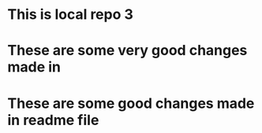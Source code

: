 # This is local repo 3 

# These are some very good changes made in 
# These are some good changes made in readme file

